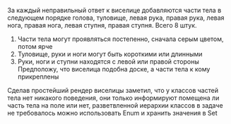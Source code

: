 

За каждый неправильный ответ к виселице добавляются части тела в следующем порядке голова, туловище, 
левая рука, правая рука, левая нога, правая нога, левая ступня, правая ступня. Всего 8 штук.
1. Части тела могут проявляться постепенно, сначала серым цветом, потом ярче
2. Туловище, руки и ноги могут быть короткими или длинными
3. Руки, ноги и ступни находятся с левой или правой стороны
Предположу, что виселица подобна доске, а части тела к кому прикреплены

Сделав простейший рендер виселицы заметил, что у классов частей тела нет никакого поведения, они только 
информируют помещена ли часть тела на поле или нет, разветвленной иерархии классов в задаче не требовалось
можно использовать Enum и хранить значения в Set
